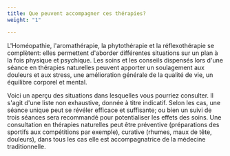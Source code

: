 ```yaml
---
title: Que peuvent accompagner ces thérapies?
weight: "1"

---
```

L'Homéopathie, l'aromathérapie, la phytothérapie et la réflexothérapie se complètent: elles permettent d'aborder différentes situations sur un plan à la fois physique et psychique. Les soins et les conseils dispensés lors d'une séance en thérapies naturelles peuvent apporter un soulagement aux douleurs et aux stress, une amélioration générale de la qualité de vie, un équilibre corporel et mental.

Voici un aperçu des situations dans lesquelles vous pourriez consulter. Il s'agit d'une liste non exhaustive, donnée à titre indicatif. Selon les cas, une séance unique peut se révéler efficace et suffisante; ou bien un suivi de trois séances sera recommandé pour potentialiser les effets des soins. Une consultation en thérapies naturelles peut être préventive (préparations des sportifs aux compétitions par exemple), curative (rhumes, maux de tête, douleurs), dans tous les cas elle est accompagnatrice de la médecine traditionnelle. 

<br/>